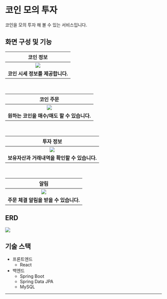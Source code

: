 # 코인 모의 투자
 코인을 모의 투자 해 볼 수 있는 서비스입니다.
 
## 화면 구성 및 기능
|코인 정보|
|:-:|
|<image src="https://github.com/wesd724/cmi/assets/50701493/169f8b5e-8dcb-43a7-b556-4115713cc4c7">|
|<b>코인 시세 정보를 제공합니다.</b>|
<br>

|코인 주문|  
|:-:|
|<image src="https://github.com/wesd724/cmi/assets/50701493/27d660af-80bb-4820-b926-53628497505c">|
|<b>원하는 코인을 매수/매도 할 수 있습니다.</b>|
<br>

|투자 정보|
|:-:|
|<image src="https://github.com/wesd724/cmi/assets/50701493/b8441a95-6bd9-4175-8bd2-5ea29abfc221">|
|<b>보유자산과 거래내역을 확인할 수 있습니다.</b>|
<br>

|알림|
|:-:|
|<image src="https://github.com/wesd724/cmi/assets/50701493/1c5f9d8d-f692-4b9b-8b71-8faa88462599">|
|<b>주문 체결 알림을 받을 수 있습니다.</b>|

## ERD
<image src="https://github.com/wesd724/cmi/assets/50701493/21044040-6446-4f86-8bd2-08d20bd5f3f5">

## 기술 스택
- 프론트엔드
	* React
- 백엔드
	* Spring Boot 
	* Spring Data JPA	
	* MySQL

---